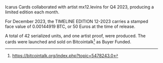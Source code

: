 Icarus Cards collaborated with artist mx12.levins for Q4 2023, producing a limited edition each month.

For December 2023, the TIMELINE EDITION 12-2023 carries a stamped face value of 0.00144919 BTC, or 50 Euros at the time of release.

A total of 42 serialized units, and one artist proof, were produced. The cards were launched and sold on Bitcointalk[^1] as Buyer Funded.

[^1]: https://bitcointalk.org/index.php?topic=5478243.0
